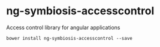 ng-symbiosis-accesscontrol
=============================

Access control library for angular applications

`bower install ng-symbiosis-accesscontrol --save`